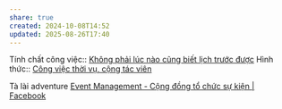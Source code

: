 ```yaml
---
share: true
created: 2024-10-08T14:52
updated: 2025-08-26T17:40
---
```

Tính chất công việc:: [Không phải lúc nào cũng biết lịch trước được](../../%C4%90%E1%BA%B7c%20%C4%91i%E1%BB%83m%20c%C3%B4ng%20vi%E1%BB%87c/Th%E1%BB%9Di%20%C4%91i%E1%BB%83m%20l%C3%A0m%20vi%E1%BB%87c/Kh%C3%B4ng%20ph%E1%BA%A3i%20l%C3%BAc%20n%C3%A0o%20c%C5%A9ng%20bi%E1%BA%BFt%20l%E1%BB%8Bch%20tr%C6%B0%E1%BB%9Bc%20%C4%91%C6%B0%E1%BB%A3c.md)
Hình thức:: [Công việc thời vụ, cộng tác viên](./index.md)

Tà lài adventure 
[Event Management - Cộng đồng tổ chức sự kiện | Facebook](https://www.facebook.com/groups/322717021723104/?hoisted_section_header_type=recently_seen&multi_permalinks=1466119087382886)
